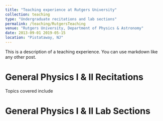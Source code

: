 ```yaml
---
title: "Teaching experience at Rutgers University"
collection: teaching
type: "Undergraduate recitations and lab sections"
permalink: /teaching/RutgersTeaching
venue: "Rutgers University, Department of Physics & Astronomy"
date: 2013-09-01 2019-05-15
location: "Pistataway, NJ"
---
```


This is a description of a teaching experience. You can use markdown like any other post.

General Physics I & II Recitations
======
Topics covered include  

General Physics I & II Lab Sections
======
